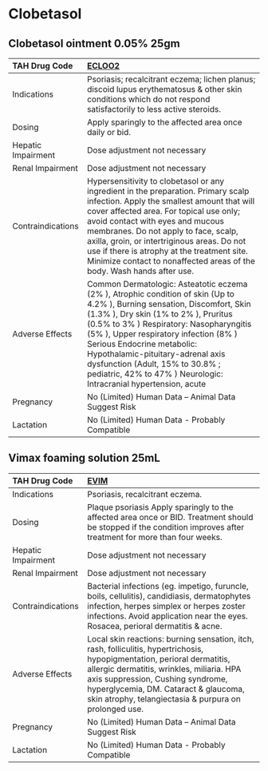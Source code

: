 # Clobetasol

## Clobetasol ointment 0.05% 25gm

| TAH Drug Code      | [ECLOO2](https://www.tahsda.org.tw/drugs/hissearch.php?drug_code=ECLOO2)                                                                                                                                                                                                                                                                                                                                                         |
|:-------------------|:---------------------------------------------------------------------------------------------------------------------------------------------------------------------------------------------------------------------------------------------------------------------------------------------------------------------------------------------------------------------------------------------------------------------------------|
| Indications        | Psoriasis; recalcitrant eczema; lichen planus; discoid lupus erythematosus & other skin conditions which do not respond satisfactorily to less active steroids.                                                                                                                                                                                                                                                                  |
| Dosing             | Apply sparingly to the affected area once daily or bid.                                                                                                                                                                                                                                                                                                                                                                          |
| Hepatic Impairment | Dose adjustment not necessary                                                                                                                                                                                                                                                                                                                                                                                                    |
| Renal Impairment   | Dose adjustment not necessary                                                                                                                                                                                                                                                                                                                                                                                                    |
| Contraindications  | Hypersensitivity to clobetasol or any ingredient in the preparation. Primary scalp infection. Apply the smallest amount that will cover affected area. For topical use only; avoid contact with eyes and mucous membranes. Do not apply to face, scalp, axilla, groin, or intertriginous areas. Do not use if there is atrophy at the treatment site. Minimize contact to nonaffected areas of the body. Wash hands after use.   |
| Adverse Effects    | Common Dermatologic: Asteatotic eczema (2% ), Atrophic condition of skin (Up to 4.2% ), Burning sensation, Discomfort, Skin (1.3% ), Dry skin (1% to 2% ), Pruritus (0.5% to 3% ) Respiratory: Nasopharyngitis (5% ), Upper respiratory infection (8% ) Serious Endocrine metabolic: Hypothalamic-pituitary-adrenal axis dysfunction (Adult, 15% to 30.8% ; pediatric, 42% to 47% ) Neurologic: Intracranial hypertension, acute |
| Pregnancy          | No (Limited) Human Data – Animal Data Suggest Risk                                                                                                                                                                                                                                                                                                                                                                               |
| Lactation          | No (Limited) Human Data - Probably Compatible                                                                                                                                                                                                                                                                                                                                                                                    |

## Vimax foaming solution 25mL

| TAH Drug Code      | [EVIM](https://www.tahsda.org.tw/drugs/hissearch.php?drug_code=EVIM)                                                                                                                                                                                                                                        |
|:-------------------|:------------------------------------------------------------------------------------------------------------------------------------------------------------------------------------------------------------------------------------------------------------------------------------------------------------|
| Indications        | Psoriasis, recalcitrant eczema.                                                                                                                                                                                                                                                                             |
| Dosing             | Plaque psoriasis Apply sparingly to the affected area once or BID. Treatment should be stopped if the condition improves after treatment for more than four weeks.                                                                                                                                          |
| Hepatic Impairment | Dose adjustment not necessary                                                                                                                                                                                                                                                                               |
| Renal Impairment   | Dose adjustment not necessary                                                                                                                                                                                                                                                                               |
| Contraindications  | Bacterial infections (eg. impetigo, furuncle, boils, cellulitis), candidiasis, dermatophytes infection, herpes simplex or herpes zoster infections. Avoid application near the eyes. Rosacea, perioral dermatitis & acne.                                                                                   |
| Adverse Effects    | Local skin reactions: burning sensation, itch, rash, folliculitis, hypertrichosis, hypopigmentation, perioral dermatitis, allergic dermatitis, wrinkles, miliaria. HPA axis suppression, Cushing syndrome, hyperglycemia, DM. Cataract & glaucoma, skin atrophy, telangiectasia & purpura on prolonged use. |
| Pregnancy          | No (Limited) Human Data – Animal Data Suggest Risk                                                                                                                                                                                                                                                          |
| Lactation          | No (Limited) Human Data - Probably Compatible                                                                                                                                                                                                                                                               |

